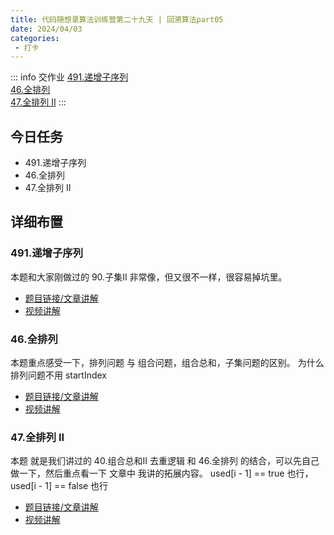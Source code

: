 ```yaml
---
title: 代码随想录算法训练营第二十九天 | 回溯算法part05
date: 2024/04/03
categories:
 - 打卡
---
```

::: info 交作业
[491.递增子序列](/blogs/algorithm/leetcode491.md)<br/>
[46.全排列](/blogs/algorithm/leetcode46.md)<br/>
[47.全排列 II](/blogs/algorithm/leetcode47.md)
:::

## 今日任务
- 491.递增子序列
- 46.全排列
- 47.全排列 II

## 详细布置
### 491.递增子序列
本题和大家刚做过的 90.子集II 非常像，但又很不一样，很容易掉坑里。 

- [题目链接/文章讲解](https://programmercarl.com/0491.%E9%80%92%E5%A2%9E%E5%AD%90%E5%BA%8F%E5%88%97.html)
- [视频讲解](https://www.bilibili.com/video/BV1EG4y1h78v)

### 46.全排列
本题重点感受一下，排列问题 与 组合问题，组合总和，子集问题的区别。 为什么排列问题不用 startIndex 
- [题目链接/文章讲解](https://programmercarl.com/0046.%E5%85%A8%E6%8E%92%E5%88%97.html)
- [视频讲解](https://www.bilibili.com/video/BV19v4y1S79W)

### 47.全排列 II
本题 就是我们讲过的 40.组合总和II 去重逻辑 和 46.全排列 的结合，可以先自己做一下，然后重点看一下 文章中 我讲的拓展内容。 used[i - 1] == true 也行，used[i - 1] == false 也行 

- [题目链接/文章讲解](https://programmercarl.com/0047.%E5%85%A8%E6%8E%92%E5%88%97II.html)
- [视频讲解](https://www.bilibili.com/video/BV1R84y1i7Tm)
